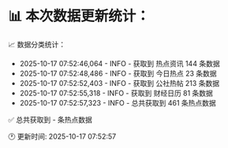 📊 本次数据更新统计：
==========================

📈 数据分类统计：
- 2025-10-17 07:52:46,064 - INFO - 获取到 热点资讯 144 条数据
- 2025-10-17 07:52:48,486 - INFO - 获取到 今日热点 23 条数据
- 2025-10-17 07:52:52,403 - INFO - 获取到 公社热帖 213 条数据
- 2025-10-17 07:52:55,318 - INFO - 获取到 财经日历 81 条数据
- 2025-10-17 07:52:57,323 - INFO - 总共获取到 461 条热点数据

✅ 总共获取到 - 条热点数据

🕐 更新时间: 2025-10-17 07:52:57
